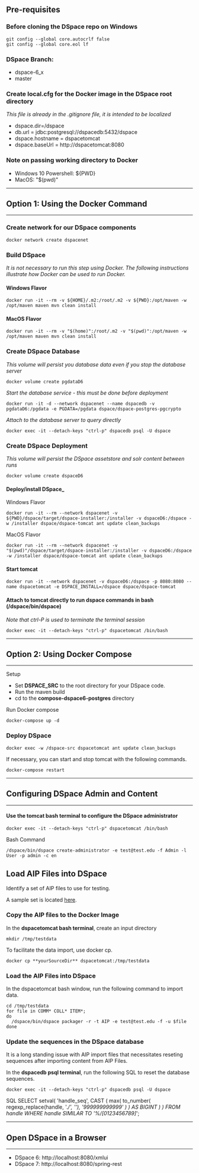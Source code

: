## Pre-requisites

### Before cloning the DSpace repo on Windows

    git config --global core.autocrlf false
    git config --global core.eol lf

### DSpace Branch:
- dspace-6_x
- master

### Create local.cfg for the Docker image in the DSpace root directory
_This file is already in the .gitignore file, it is intended to be localized_

- dspace.dir=/dspace
- db.url = jdbc:postgresql://dspacedb:5432/dspace
- dspace.hostname = dspacetomcat
- dspace.baseUrl = http://dspacetomcat:8080

### Note on passing working directory to Docker
- Windows 10 Powershell: ${PWD}
- MacOS: "$(pwd)"

---
## Option 1: Using the Docker Command
---

### Create network for our DSpace components

    docker network create dspacenet

### Build DSpace
_It is not necessary to run this step using Docker. The following instructions illustrate how Docker can be used to run Docker._

#### Windows Flavor

    docker run -it --rm -v ${HOME}/.m2:/root/.m2 -v ${PWD}:/opt/maven -w /opt/maven maven mvn clean install

#### MacOS Flavor

    docker run -it --rm -v "$(home)":/root/.m2 -v "$(pwd)":/opt/maven -w /opt/maven maven mvn clean install

### Create DSpace Database
_This volume will persist you database data even if you stop the database server_

    docker volume create pgdataD6

_Start the database service - this must be done before deployment_

    docker run -it -d --network dspacenet --name dspacedb -v pgdataD6:/pgdata -e PGDATA=/pgdata dspace/dspace-postgres-pgcrypto

_Attach to the database server to query directly_

    docker exec -it --detach-keys "ctrl-p" dspacedb psql -U dspace

### Create DSpace Deployment
_This volume will persist the DSpace assetstore and solr content between runs_

    docker volume create dspaceD6

#### Deploy/install DSpace_

Windows Flavor

    docker run -it --rm --network dspacenet -v ${PWD}/dspace/target/dspace-installer:/installer -v dspaceD6:/dspace -w /installer dspace/dspace-tomcat ant update clean_backups

MacOS Flavor

    docker run -it --rm --network dspacenet -v "$(pwd)"/dspace/target/dspace-installer:/installer -v dspaceD6:/dspace -w /installer dspace/dspace-tomcat ant update clean_backups

#### Start tomcat

    docker run -it --network dspacenet -v dspaceD6:/dspace -p 8080:8080 --name dspacetomcat -e DSPACE_INSTALL=/dspace dspace/dspace-tomcat

#### Attach to tomcat directly to run dspace commands in bash (/dspace/bin/dspace)
_Note that ctrl-P is used to terminate the terminal session_

    docker exec -it --detach-keys "ctrl-p" dspacetomcat /bin/bash

---
## Option 2: Using Docker Compose
---

Setup
- Set **DSPACE_SRC** to the root directory for your DSpace code.
- Run the maven build
- cd to the **compose-dspace6-postgres** directory

Run Docker compose

    docker-compose up -d

### Deploy DSpace

    docker exec -w /dspace-src dspacetomcat ant update clean_backups

If necessary, you can start and stop tomcat with the following commands.

    docker-compose restart
---
## Configuring DSpace Admin and Content
---

#### Use the tomcat bash terminal to configure the DSpace administrator

    docker exec -it --detach-keys "ctrl-p" dspacetomcat /bin/bash

Bash Command
```
/dspace/bin/dspace create-administrator -e test@test.edu -f Admin -l User -p admin -c en
```

## Load AIP Files into DSpace

Identify a set of AIP files to use for testing.

A sample set is located [here](https://github.com/DSpace-Labs/DSpace-codenvy/tree/master/TestData).

### Copy the AIP files to the Docker Image

In the **dspacetomcat bash terminal**, create an input directory

    mkdir /tmp/testdata

To facilitate the data import, use docker cp.

    docker cp **yourSourceDir** dspacetomcat:/tmp/testdata

### Load the AIP Files into DSpace

In the dspacetomcat bash window, run the following command to import data.
```
cd /tmp/testdata
for file in COMM* COLL* ITEM*;
do
  /dspace/bin/dspace packager -r -t AIP -e test@test.edu -f -u $file
done
```

### Update the sequences in the DSpace database

It is a long standing issue with AIP import files that necessitates reseting sequences after importing content from AIP Files.

In the **dspacedb psql terminal**, run the following SQL to reset the database sequences.

    docker exec -it --detach-keys "ctrl-p" dspacedb psql -U dspace

SQL
    SELECT
      setval(
        'handle_seq',
        CAST (
          max(
            to_number(
              regexp_replace(handle, '.*/', ''),
              '999999999999'
            )
          )
          AS BIGINT
        )
      )
    FROM handle
    WHERE handle SIMILAR TO '%/[0123456789]*';

---
## Open DSpace in a Browser
---
- DSpace 6: http://localhost:8080/xmlui
- DSpace 7: http://localhost:8080/spring-rest
